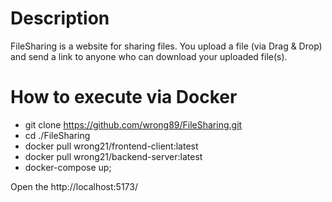 # Description
FileSharing is a website for sharing files.
You upload a file (via Drag & Drop) and send a link to anyone who can download your uploaded file(s).

# How to execute via Docker
- git clone https://github.com/wrong89/FileSharing.git
- cd ./FileSharing
- docker pull wrong21/frontend-client:latest
- docker pull wrong21/backend-server:latest
- docker-compose up;
  
Open the http://localhost:5173/

